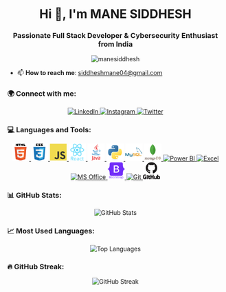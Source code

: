 <h1 align="center">Hi 👋, I'm MANE SIDDHESH</h1>
<h3 align="center">Passionate Full Stack Developer & Cybersecurity Enthusiast from India</h3>

<p align="center">
  <img src="https://komarev.com/ghpvc/?username=manesiddhesh&label=Profile%20views&color=0e75b6&style=flat" alt="manesiddhesh" />
</p>

- 📫 **How to reach me**: [siddheshmane04@gmail.com](mailto:siddheshmane04@gmail.com)

### 🌍 Connect with me:
<p align="center">
  <a href="https://linkedin.com/in/manesiddhesh" target="blank">
    <img src="https://raw.githubusercontent.com/rahuldkjain/github-profile-readme-generator/master/src/images/icons/Social/linked-in-alt.svg" alt="LinkedIn" height="30" width="40" />
  </a>
  <a href="https://instagram.com/maaneeee_" target="blank">
    <img src="https://raw.githubusercontent.com/rahuldkjain/github-profile-readme-generator/master/src/images/icons/Social/instagram.svg" alt="Instagram" height="30" width="40" />
  </a>
  <a href="https://twitter.com/maaneeee_" target="blank">
    <img src="https://raw.githubusercontent.com/rahuldkjain/github-profile-readme-generator/master/src/images/icons/Social/twitter.svg" alt="Twitter" height="30" width="40" />
  </a>
</p>

### 💻 Languages and Tools:
<p align="center">
  <a href="https://www.w3.org/html/" target="_blank">
    <img src="https://raw.githubusercontent.com/devicons/devicon/master/icons/html5/html5-original-wordmark.svg" alt="HTML5" width="40" height="40" />
  </a>
  <a href="https://www.w3schools.com/css/" target="_blank">
    <img src="https://raw.githubusercontent.com/devicons/devicon/master/icons/css3/css3-original-wordmark.svg" alt="CSS3" width="40" height="40" />
  </a>
  <a href="https://developer.mozilla.org/en-US/docs/Web/JavaScript" target="_blank">
    <img src="https://raw.githubusercontent.com/devicons/devicon/master/icons/javascript/javascript-original.svg" alt="JavaScript" width="40" height="40" />
  </a>
  <a href="https://reactjs.org/" target="_blank">
    <img src="https://raw.githubusercontent.com/devicons/devicon/master/icons/react/react-original-wordmark.svg" alt="React" width="40" height="40" />
  </a>
  <a href="https://www.java.com/" target="_blank">
    <img src="https://raw.githubusercontent.com/devicons/devicon/master/icons/java/java-original-wordmark.svg" alt="Java" width="40" height="40" />
  </a>
  <a href="https://www.python.org" target="_blank">
    <img src="https://raw.githubusercontent.com/devicons/devicon/master/icons/python/python-original.svg" alt="Python" width="40" height="40" />
  </a>
  <a href="https://www.mysql.com/" target="_blank">
    <img src="https://raw.githubusercontent.com/devicons/devicon/master/icons/mysql/mysql-original-wordmark.svg" alt="MySQL" width="40" height="40" />
  </a>
  <a href="https://www.mongodb.com/" target="_blank">
    <img src="https://raw.githubusercontent.com/devicons/devicon/master/icons/mongodb/mongodb-original-wordmark.svg" alt="MongoDB" width="40" height="40" />
  </a>
  <a href="https://www.microsoft.com/en-us/power-bi" target="_blank">
    <img src="https://raw.githubusercontent.com/devicons/devicon/master/icons/powerbi/powerbi-original-wordmark.svg" alt="Power BI" width="40" height="40" />
  </a>
  <a href="https://www.microsoft.com/en-us/microsoft-365/excel" target="_blank">
    <img src="https://raw.githubusercontent.com/devicons/devicon/master/icons/excel/excel-original.svg" alt="Excel" width="40" height="40" />
  </a>
  <a href="https://www.microsoft.com/en-us/microsoft-365" target="_blank">
    <img src="https://raw.githubusercontent.com/devicons/devicon/master/icons/office/office-original-wordmark.svg" alt="MS Office" width="40" height="40" />
  </a>
  <a href="https://getbootstrap.com" target="_blank">
    <img src="https://raw.githubusercontent.com/devicons/devicon/master/icons/bootstrap/bootstrap-plain-wordmark.svg" alt="Bootstrap" width="40" height="40" />
  </a>
  <a href="https://git-scm.com/" target="_blank">
    <img src="https://www.vectorlogo.zone/logos/git-scm/git-scm-icon.svg" alt="Git" width="40" height="40" />
  </a>
  <a href="https://github.com/" target="_blank">
    <img src="https://raw.githubusercontent.com/devicons/devicon/master/icons/github/github-original-wordmark.svg" alt="GitHub" width="40" height="40" />
  </a>
</p>

### 📊 GitHub Stats:
<p align="center">
  <img src="https://github-readme-stats.vercel.app/api?username=manesiddhesh&show_icons=true&locale=en" alt="GitHub Stats" />
</p>

### 📈 Most Used Languages:
<p align="center">
  <img src="https://github-readme-stats.vercel.app/api/top-langs?username=manesiddhesh&show_icons=true&locale=en&layout=compact" alt="Top Languages" />
</p>

### 🔥 GitHub Streak:
<p align="center">
  <img src="https://github-readme-streak-stats.herokuapp.com/?user=manesiddhesh&" alt="GitHub Streak" />
</p>
